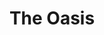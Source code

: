 ---
pid: PT151
title: The Oasis
location_transcription: Penn Treaty Park/ Fishtown
zipcode: '19125'
outside_phl: 
neighborhood: Fishtown,Kensington
age: '62'
age_range: 60-69
instagram: 
image_file_name: PT_151.jpg
proposal_transcription: "(1) Build a restroom, and make it //artsy//; maybe with a
  creative structure/architecture and/or with a nice painting on the outside. This
  way, you'll have form and function in the one project."
topic: Art
topic_summary: '0'
type: Infrastructure,Space
keywords_other: 
credit: Tantrika
image_labels: 
twitter: 
facebook: 
permalink: "/monuments/pt151/"
layout: item-page
---
